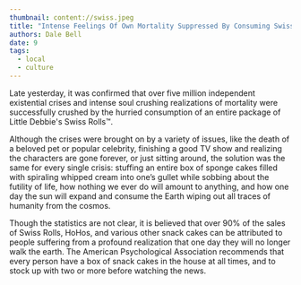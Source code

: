 ```yaml
---
thumbnail: content://swiss.jpeg
title: "Intense Feelings Of Own Mortality Suppressed By Consuming Swiss Rolls"
authors: Dale Bell
date: 9
tags:
  - local
  - culture
---
```


Late yesterday, it was confirmed that over five million independent existential crises and intense soul crushing realizations of mortality were successfully crushed by the hurried consumption of an entire package of Little Debbie's Swiss Rolls™.

Although the crises were brought on by a variety of issues, like the death of a beloved pet or popular celebrity, finishing a good TV show and realizing the characters are gone forever, or just sitting around, the solution was the same for every single crisis: stuffing an entire box of sponge cakes filled with spiraling whipped cream into one’s gullet while sobbing about the futility of life, how nothing we ever do will amount to anything, and how one day the sun will expand and consume the Earth wiping out all traces of humanity from the cosmos. 

Though the statistics are not clear, it is believed that over 90% of the sales of Swiss Rolls, HoHos, and various other snack cakes can be attributed to people suffering from a profound realization that one day they will no longer walk the earth. The American Psychological Association recommends that every person have a box of snack cakes in the house at all times, and to stock up with two or more before watching the news.


